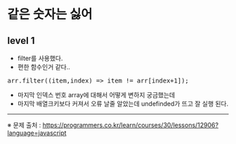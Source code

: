 # 같은 숫자는 싫어
## level 1
- filter를 사용했다.   
- 편한 함수인거 같다..   
<pre>
arr.filter((item,index) => item != arr[index+1]);
</pre>
- 마지막 인덱스 번호 array에 대해서 어떻게 변하지 궁금했는데   
- 마지막 배열크키보다 커져서 오류 날줄 알았는데 undefinded가 뜨고 잘 실행 된다.

<hr>

※ 문제 출처 : https://programmers.co.kr/learn/courses/30/lessons/12906?language=javascript
